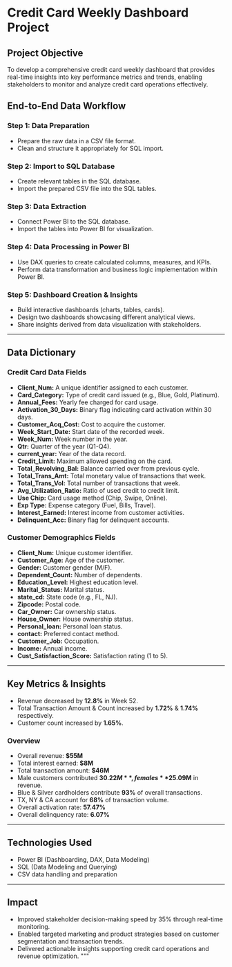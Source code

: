 # Credit Card Weekly Dashboard Project

## Project Objective
To develop a comprehensive credit card weekly dashboard that provides real-time insights into key performance metrics and trends, enabling stakeholders to monitor and analyze credit card operations effectively.

## End-to-End Data Workflow

### Step 1: Data Preparation
- Prepare the raw data in a CSV file format.  
- Clean and structure it appropriately for SQL import.

### Step 2: Import to SQL Database
- Create relevant tables in the SQL database.  
- Import the prepared CSV file into the SQL tables.

### Step 3: Data Extraction
- Connect Power BI to the SQL database.  
- Import the tables into Power BI for visualization.

### Step 4: Data Processing in Power BI
- Use DAX queries to create calculated columns, measures, and KPIs.  
- Perform data transformation and business logic implementation within Power BI.

### Step 5: Dashboard Creation & Insights
- Build interactive dashboards (charts, tables, cards).  
- Design two dashboards showcasing different analytical views.  
- Share insights derived from data visualization with stakeholders.

---

## Data Dictionary

### Credit Card Data Fields

- **Client_Num:** A unique identifier assigned to each customer.  
- **Card_Category:** Type of credit card issued (e.g., Blue, Gold, Platinum).  
- **Annual_Fees:** Yearly fee charged for card usage.  
- **Activation_30_Days:** Binary flag indicating card activation within 30 days.  
- **Customer_Acq_Cost:** Cost to acquire the customer.  
- **Week_Start_Date:** Start date of the recorded week.  
- **Week_Num:** Week number in the year.  
- **Qtr:** Quarter of the year (Q1-Q4).  
- **current_year:** Year of the data record.  
- **Credit_Limit:** Maximum allowed spending on the card.  
- **Total_Revolving_Bal:** Balance carried over from previous cycle.  
- **Total_Trans_Amt:** Total monetary value of transactions that week.  
- **Total_Trans_Vol:** Total number of transactions that week.  
- **Avg_Utilization_Ratio:** Ratio of used credit to credit limit.  
- **Use Chip:** Card usage method (Chip, Swipe, Online).  
- **Exp Type:** Expense category (Fuel, Bills, Travel).  
- **Interest_Earned:** Interest income from customer activities.  
- **Delinquent_Acc:** Binary flag for delinquent accounts.

### Customer Demographics Fields

- **Client_Num:** Unique customer identifier.  
- **Customer_Age:** Age of the customer.  
- **Gender:** Customer gender (M/F).  
- **Dependent_Count:** Number of dependents.  
- **Education_Level:** Highest education level.  
- **Marital_Status:** Marital status.  
- **state_cd:** State code (e.g., FL, NJ).  
- **Zipcode:** Postal code.  
- **Car_Owner:** Car ownership status.  
- **House_Owner:** House ownership status.  
- **Personal_loan:** Personal loan status.  
- **contact:** Preferred contact method.  
- **Customer_Job:** Occupation.  
- **Income:** Annual income.  
- **Cust_Satisfaction_Score:** Satisfaction rating (1 to 5).

---

## Key Metrics & Insights

- Revenue decreased by **12.8%** in Week 52.  
- Total Transaction Amount & Count increased by **1.72%** & **1.74%** respectively.  
- Customer count increased by **1.65%**.

### Overview

- Overall revenue: **$55M**  
- Total interest earned: **$8M**  
- Total transaction amount: **$46M**  
- Male customers contributed **$30.22M**, females **$25.09M** in revenue.  
- Blue & Silver cardholders contribute **93%** of overall transactions.  
- TX, NY & CA account for **68%** of transaction volume.  
- Overall activation rate: **57.47%**  
- Overall delinquency rate: **6.07%**

---

## Technologies Used

- Power BI (Dashboarding, DAX, Data Modeling)  
- SQL (Data Modeling and Querying)  
- CSV data handling and preparation

---

## Impact

- Improved stakeholder decision-making speed by 35% through real-time monitoring.  
- Enabled targeted marketing and product strategies based on customer segmentation and transaction trends.  
- Delivered actionable insights supporting credit card operations and revenue optimization.
"""

